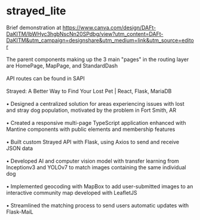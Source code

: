 # strayed_lite

Brief demonstration at https://www.canva.com/design/DAFt-DaKITM/lbWHyc3hgbNscNn20SPdbg/view?utm_content=DAFt-DaKITM&utm_campaign=designshare&utm_medium=link&utm_source=editor
 <br></br>
 The parent components making up the 3 main "pages" in the routing layer are HomePage, MapPage, and StandardDash<br></br>
API routes can be found in SAPI<br></br>
 Strayed: A Better Way to Find Your Lost Pet | React, Flask, MariaDB
 <br></br>
 • Designed a centralized solution for areas experiencing issues with lost and stray dog population, motivated by the
 problem in Fort Smith, AR<br></br>
 • Created a responsive multi-page TypeScript application enhanced with Mantine components with public elements
 and membership features<br></br>
 • Built custom Strayed API with Flask, using Axios to send and receive JSON data<br></br>
 • Developed AI and computer vision model with transfer learning from Inceptionv3 and YOLOv7 to match images
 containing the same individual dog<br></br>
 • Implemented geocoding with MapBox to add user-submitted images to an interactive community map developed
 with LeafletJS<br></br>
 • Streamlined the matching process to send users automatic updates with Flask-MaiL
